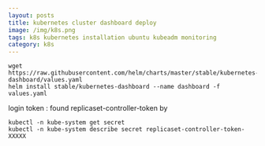 ```yaml
---
layout: posts
title: kubernetes cluster dashboard deploy
image: /img/k8s.png
tags: k8s kubernetes installation ubuntu kubeadm monitoring
category: k8s
---
```


```
wget https://raw.githubusercontent.com/helm/charts/master/stable/kubernetes-dashboard/values.yaml
helm install stable/kubernetes-dashboard --name dashboard -f values.yaml
```

login token :
found replicaset-controller-token by
```
kubectl -n kube-system get secret
kubectl -n kube-system describe secret replicaset-controller-token-XXXXX
```
